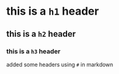 # this is a `h1` header
## this is  a `h2` header
### this is  a  `h3` header



added some headers using `#` in markdown
